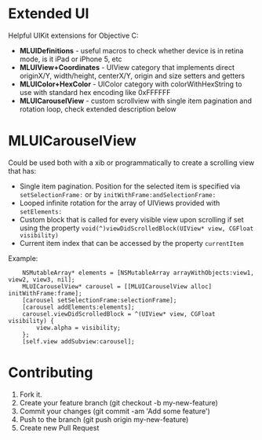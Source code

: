 Extended UI
====

Helpful UIKit extensions for Objective C:
* **MLUIDefinitions** - useful macros to check whether device is in retina mode, is it iPad or iPhone 5, etc
* **MLUIView+Coordinates** - UIView category that implements direct originX/Y, width/height, centerX/Y, origin and size setters and getters
* **MLUIColor+HexColor** - UIColor category with colorWithHexString to use with standard hex encoding like 0xFFFFFF
* **MLUICarouselView** - custom scrollview with single item pagination and rotation loop, check extended description below

MLUICarouselView
====

Could be used both with a xib or programmatically to create a scrolling view that has:
* Single item pagination. Position for the selected item is specified via `setSelectionFrame:` or by `initWithFrame:andSelectionFrame:`
* Looped infinite rotation for the array of UIViews provided with `setElements:`
* Custom block that is called for every visible view upon scrolling if set using the property `void(^)viewDidScrolledBlock(UIView* view, CGFloat visibility)`
* Current item index that can be accessed by the property `currentItem`

Example:
```objc
    NSMutableArray* elements = [NSMutableArray arrayWithObjects:view1, view2, view3, nil];
	MLUICarouselView* carousel = [[MLUICarouselView alloc] initWithFrame:frame];
	[carousel setSelectionFrame:selectionFrame];
    [carousel addElements:elements];
    carousel.viewDidScrolledBlock = ^(UIView* view, CGFloat visibility) {        
        view.alpha = visibility;
    };
    [self.view addSubview:carousel];
```

Contributing
====

1. Fork it. 
2. Create your feature branch (git checkout -b my-new-feature)
3. Commit your changes (git commit -am 'Add some feature')
4. Push to the branch (git push origin my-new-feature)
5. Create new Pull Request